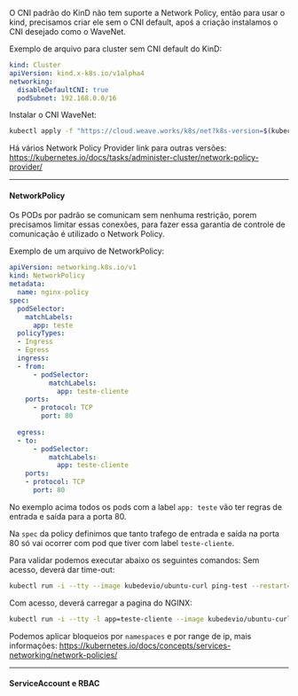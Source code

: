 O CNI padrão do KinD não tem suporte a Network Policy, então para usar o kind, precisamos criar ele sem o CNI default, apoś a criação instalamos o CNI desejado como o WaveNet.

Exemplo de arquivo para cluster sem CNI default do KinD:

```yaml
kind: Cluster
apiVersion: kind.x-k8s.io/v1alpha4
networking:
  disableDefaultCNI: true
  podSubnet: 192.168.0.0/16
```

Instalar o CNI WaveNet:
```bash
kubectl apply -f "https://cloud.weave.works/k8s/net?k8s-version=$(kubectl version | base64 | tr -d '\n')"
```

Há vários Network Policy Provider link para outras versões:
https://kubernetes.io/docs/tasks/administer-cluster/network-policy-provider/

---

#### **NetworkPolicy**

Os PODs por padrão se comunicam sem nenhuma restrição, porem precisamos limitar essas conexões, para fazer essa garantia de controle de comunicação é utilizado o Network Policy.

Exemplo de um arquivo de NetworkPolicy:
```yaml
apiVersion: networking.k8s.io/v1
kind: NetworkPolicy
metadata:
  name: nginx-policy
spec:
  podSelector:
    matchLabels:
      app: teste
  policyTypes:
  - Ingress
  - Egress
  ingress:
  - from:
      - podSelector:
          matchLabels:
            app: teste-cliente
    ports:
      - protocol: TCP
        port: 80
  
  egress:
  - to:
      - podSelector:
          matchLabels:
            app: teste-cliente
    ports:
    - protocol: TCP
      port: 80
```

No exemplo acima todos os pods com a label `app: teste` vão ter regras de entrada e saída para a porta 80.

Na `spec` da policy definimos que tanto trafego de entrada e saída na porta 80 só vai ocorrer com pod que tiver com label `teste-cliente`.

Para validar podemos executar abaixo os seguintes comandos: 
Sem acesso, deverá dar time-out:
```bash
kubectl run -i --tty --image kubedevio/ubuntu-curl ping-test --restart=Never --rm -- curl http://nginx
```

Com acesso, deverá carregar a pagina do NGINX:
```bash
kubectl run -i --tty -l app=teste-cliente --image kubedevio/ubuntu-curl ping-test --restart=Never --rm -- curl http://nginx
```

Podemos aplicar bloqueios por `namespaces` e por range de ip, mais informações:
https://kubernetes.io/docs/concepts/services-networking/network-policies/

---

#### **ServiceAccount e RBAC**

